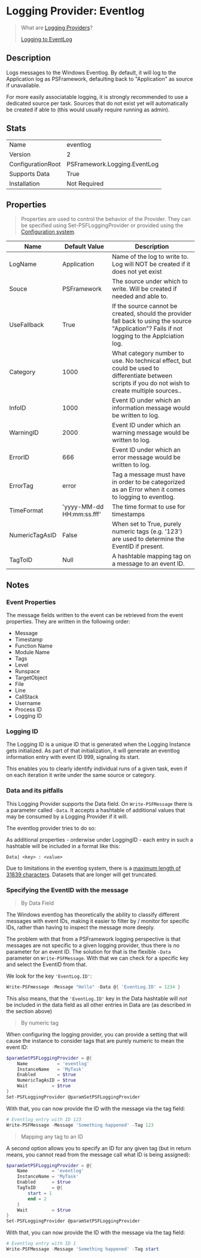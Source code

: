 ﻿# Logging Provider: Eventlog

> What are [Logging Providers](../basics/logging-providers.md)?
>
> [Logging to EventLog](../loggingto/eventlog.md)

## Description

Logs messages to the Windows Eventlog.
By default, it will log to the Application log as PSFramework, defaulting back to "Application" as source if unavailable.

For more easily associatable logging, it is strongly recommended to use a dedicated source per task.
Sources that do not exist yet will automatically be created if able to (this would usually require running as admin).

## Stats

|||
|---|---|
|Name|eventlog|
|Version|2|
|ConfigurationRoot|PSFramework.Logging.EventLog|
|Supports Data|True|
|Installation|Not Required|

## Properties

> Properties are used to control the behavior of the Provider.
> They can be specified using Set-PSFLoggingProvider or provided using the [Configuration system](../../Configuration/overview.md).

|Name|Default Value|Description|
|---|---|---|
|LogName|Application|Name of the log to write to. Log will NOT be created if it does not yet exist|
|Souce|PSFramework|The source under which to write. Will be created if needed and able to.|
|UseFallback|True|If the source cannot be created, should the provider fall back to using the source "Application"? Fails if not logging to the Applciation log.|
|Category|1000|What category number to use. No technical effect, but could be used to differentiate between scripts if you do not wish to create multiple sources..|
|InfoID|1000|Event ID under which an information message would be written to log.|
|WarningID|2000|Event ID under which an warning message would be written to log.|
|ErrorID|666|Event ID under which an error message would be written to log.|
|ErrorTag|error|Tag a message must have in order to be categorized as an Error when it comes to logging to eventlog.|
|TimeFormat|'yyyy-MM-dd HH:mm:ss.fff'|The time format to use for timestamps|
|NumericTagAsID|False|When set to True, purely numeric tags (e.g. '123') are used to determine the EventID if present.|
|TagToID|Null|A hashtable mapping tag on a message to an event ID.|

## Notes

### Event Properties

The message fields written to the event can be retrieved from the event properties.
They are written in the following order:

+ Message
+ Timestamp
+ Function Name
+ Module Name
+ Tags
+ Level
+ Runspace
+ TargetObject
+ File
+ Line
+ CallStack
+ Username
+ Process ID
+ Logging ID

### Logging ID

The Logging ID is a unique ID that is generated when the Logging Instance gets initialized.
As part of that initialization, it will generate an eventlog information entry with event ID 999, signaling its start.

This enables you to clearly identify individual runs of a given task, even if on each iteration it write under the same source or category.

### Data and its pitfalls

This Logging Provider supports the Data field.
On `Write-PSFMessage` there is a parameter called `-Data`.
It accepts a hashtable of additional values that may be consumed by a Logging Provider if it will.

The eventlog provider tries to do so:

As additional properties - orderwise under LoggingID - each entry in such a hashtable will be included in a format like this:

```text
Data| <key> : <value> 
```

Due to limitations in the eventlog system, there is a [maximum length of 31839 characters](https://docs.microsoft.com/en-us/windows/win32/api/winbase/nf-winbase-reporteventa).
Datasets that are longer will get truncated.

### Specifying the EventID with the message

> By Data Field

The Windows eventlog has theoretically the ability to classify different messages with event IDs, making it easier to filter by / monitor for specific IDs, rather than having to inspect the message more deeply.

The problem with that from a PSFramework logging perspective is that messages are not specific to a given logging provider, thus there is no parameter for an event ID.
The solution for that is the flexible `-Data` parameter on `Write-PSFMessage`.
With that we can check for a specific key and select the EventID from that.

We look for the key `'EventLog.ID'`:

```powershell
Write-PSFmessage -Message "Hello" -Data @{ 'EventLog.ID' = 1234 }
```

This also means, that the `'EventLog.ID'` key in the Data hashtable will _not_ be included in the data field as all other entries in Data are (as described in the section above)

> By numeric tag

When configuring the logging provider, you can provide a setting that will cause the instance to consider tags that are purely numeric to mean the event ID:

```powershell
$paramSetPSFLoggingProvider = @{
    Name           = 'eventlog'
    InstanceName   = 'MyTask'
    Enabled        = $true
    NumericTagAsID = $true
    Wait         = $true
}
Set-PSFLoggingProvider @paramSetPSFLoggingProvider
```

With that, you can now provide the ID with the message via the tag field:

```powershell
# Eventlog entry with ID 123
Write-PSFMessage -Message 'Something happened' -Tag 123
```

> Mapping any tag to an ID

A second option allows you to specify an ID for any given tag (but in return means, you cannot read from the message call what ID is being assigned):

```powershell
$paramSetPSFLoggingProvider = @{
    Name         = 'eventlog'
    InstanceName = 'MyTask'
    Enabled      = $true
    TagToID      = @{
        start = 1
        end = 2
    }
    Wait         = $true
}
Set-PSFLoggingProvider @paramSetPSFLoggingProvider
```

With that, you can now provide the ID with the message via the tag field:

```powershell
# Eventlog entry with ID 1
Write-PSFMessage -Message 'Something happened' -Tag start
```
